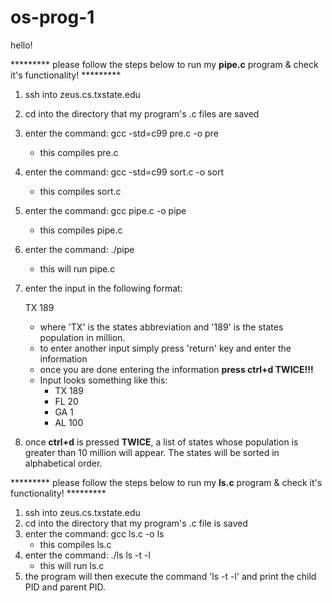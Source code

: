 # os-prog-1

hello!

********* please follow the steps below to run my **pipe.c** program & check it's functionality! ********* 

1) ssh into zeus.cs.txstate.edu 
2) cd into the directory that my program's .c files are saved
3) enter the command: gcc -std=c99 pre.c -o pre 
    - this compiles pre.c
4) enter the command: gcc -std=c99 sort.c -o sort
    - this compiles sort.c
5) enter the command: gcc pipe.c -o pipe
    - this compiles pipe.c 
6) enter the command: ./pipe
    - this will run pipe.c
7) enter the input in the following format: 
    
    TX 189
    
    - where 'TX' is the states abbreviation and '189' is the states population in million. 
    - to enter another input simply press 'return' key and enter the information
    - once you are done entering the information **press ctrl+d TWICE!!!**
    - Input looks something like this: 
        - TX 189
        - FL 20
        - GA 1
        - AL 100

8) once **ctrl+d** is pressed **TWICE**, a list of states whose population is greater than 10 million will appear. The states will be sorted in alphabetical order. 

********* please follow the steps below to run my **ls.c** program & check it's functionality! ********* 

1) ssh into zeus.cs.txstate.edu
2) cd into the directory that my program's .c file is saved
3) enter the command: gcc ls.c -o ls
    - this compiles ls.c
4) enter the command: ./ls ls -t -l
    - this will run ls.c 
5) the program will then execute the command 'ls -t -l' and print the child PID and parent PID. 
    
